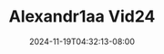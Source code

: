 --- 
title: "Alexandr1aa Vid24"
description: "download bokeh Alexandr1aa Vid24 instagram   baru"
date: 2024-11-19T04:32:13-08:00
file_code: "8rzvrau9o0hi"
draft: false
cover: "z56yqvnqe5lq1rn3.jpg"
tags: ["indo", "bokep-indo", "bokep-viral", "bokep-ig"]
length: 65
fld_id: "1483120"
foldername: "Alexandr1aa"
categories: ["Alexandr1aa"]
views: 0
---